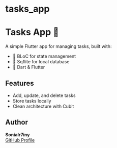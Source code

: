 # tasks_app

# Tasks App 📝

A simple Flutter app for managing tasks, built with:

- 🧠 BLoC for state management
- 💾 Sqflite for local database
- 🎯 Dart & Flutter

## Features

- Add, update, and delete tasks
- Store tasks locally
- Clean architecture with Cubit

## Author

**Sonialr7iny**  
[GitHub Profile](https://github.com/Sonialr7iny)
